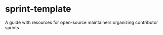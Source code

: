 # sprint-template
A guide with resources for open-source maintainers organizing contributor sprints
